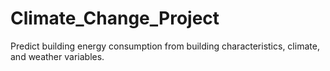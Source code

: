 # Climate_Change_Project
Predict building energy consumption from building characteristics, climate, and weather variables.
